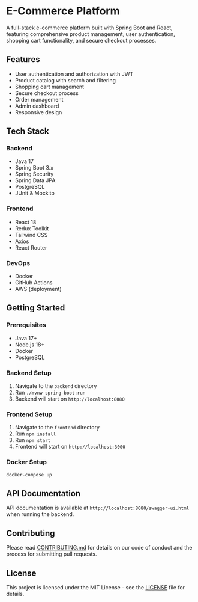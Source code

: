 # E-Commerce Platform

A full-stack e-commerce platform built with Spring Boot and React, featuring comprehensive product management, user authentication, shopping cart functionality, and secure checkout processes.

## Features

- User authentication and authorization with JWT
- Product catalog with search and filtering
- Shopping cart management
- Secure checkout process
- Order management
- Admin dashboard
- Responsive design

## Tech Stack

### Backend
- Java 17
- Spring Boot 3.x
- Spring Security
- Spring Data JPA
- PostgreSQL
- JUnit & Mockito

### Frontend
- React 18
- Redux Toolkit
- Tailwind CSS
- Axios
- React Router

### DevOps
- Docker
- GitHub Actions
- AWS (deployment)

## Getting Started

### Prerequisites
- Java 17+
- Node.js 18+
- Docker
- PostgreSQL

### Backend Setup
1. Navigate to the `backend` directory
2. Run `./mvnw spring-boot:run`
3. Backend will start on `http://localhost:8080`

### Frontend Setup
1. Navigate to the `frontend` directory
2. Run `npm install`
3. Run `npm start`
4. Frontend will start on `http://localhost:3000`

### Docker Setup
```bash
docker-compose up
```

## API Documentation
API documentation is available at `http://localhost:8080/swagger-ui.html` when running the backend.

## Contributing
Please read [CONTRIBUTING.md](CONTRIBUTING.md) for details on our code of conduct and the process for submitting pull requests.

## License
This project is licensed under the MIT License - see the [LICENSE](LICENSE) file for details.
